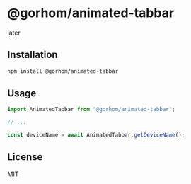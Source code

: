 # @gorhom/animated-tabbar

later

## Installation

```sh
npm install @gorhom/animated-tabbar
```

## Usage

```js
import AnimatedTabbar from "@gorhom/animated-tabbar";

// ...

const deviceName = await AnimatedTabbar.getDeviceName();
```

## License

MIT
